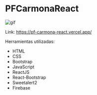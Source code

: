 # PFCarmonaReact

![gif](https://user-images.githubusercontent.com/65739562/225207202-1cfed768-80b2-4f83-bcb6-adffb550369d.gif)


Link: https://pf-carmona-react.vercel.app/

Herramientas utilizadas:

- HTML
- CSS
- Bootstrap
- JavaScript
- ReactJS
- React-Bootstrap
- Sweetalert2
- Firebase
